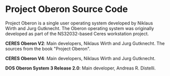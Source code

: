 # Project Oberon Source Code

Project Oberon is a single user operating system developed by Niklaus Wirth and Jurg Gutknecht. The Oberon operating system was originally developed as part of the NS32032-based Ceres workstation project. 

**CERES Oberon V2**: Main developers, Niklaus Wirth and Jurg Gutknecht. The sources from the book "Project Oberon".

**CERES Oberon V4**: Main developers, Niklaus Wirth and Jurg Gutknecht.

**DOS Oberon System 3 Release 2.0**: Main developer, Andreas R. Distelli.
